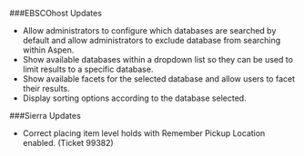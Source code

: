 ###EBSCOhost Updates
- Allow administrators to configure which databases are searched by default and allow administrators to exclude database from searching within Aspen. 
- Show available databases within a dropdown list so they can be used to limit results to a specific database.  
- Show available facets for the selected database and allow users to facet their results. 
- Display sorting options according to the database selected.

###Sierra Updates
- Correct placing item level holds with Remember Pickup Location enabled. (Ticket 99382)